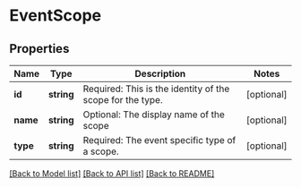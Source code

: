 # EventScope

## Properties
Name | Type | Description | Notes
------------ | ------------- | ------------- | -------------
**id** | **string** | Required: This is the identity of the scope for the type. | [optional] 
**name** | **string** | Optional: The display name of the scope | [optional] 
**type** | **string** | Required: The event specific type of a scope. | [optional] 

[[Back to Model list]](../README.md#documentation-for-models) [[Back to API list]](../README.md#documentation-for-api-endpoints) [[Back to README]](../README.md)


